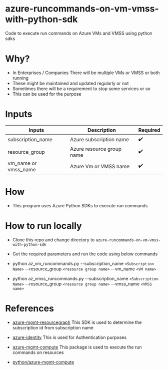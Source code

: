 # azure-runcommands-on-vm-vmss-with-python-sdk
Code to execute run commands on Azure VMs and VMSS using python sdks

# Why?

* In Enterprises / Companies There will be multiple VMs or VMSS or both running 
* These might be maintained and updated regularly or not
* Sometimes there will be a requirement to stop some services or so
* This can be used for the purpose


# Inputs

| Inputs | Description | Required |
|--------|-------------|----------|
| subscription_name | Azure subscription name | :heavy_check_mark: |
| resource_group | Azure resource group name | :heavy_check_mark: |
| vm_name or vmss_name | Azure Vm or VMSS name | :heavy_check_mark: |


# How 

* This program uses Azure Python SDKs to execute run commands


# How to run locally

* Clone this repo and change directory to `azure-runcommands-on-vm-vmss-with-python-sdk`

* Get the required parameters and run the code using below commands

* python az_vm_runcommands.py --subscription_name `<Subscription Name>` --resource_group `<resource group name>` --vm_name `<VM name>`

* python az_vmss_runcommands.py --subscription_name `<Subscription Name>` --resource_group `<resource group name>` --vmss_name `<VMSS name>`


# References

* [azure-mgmt-resourcegraph](https://learn.microsoft.com/en-us/python/api/overview/azure/mgmt-resourcegraph-readme?view=azure-python)
  This SDK is used to determine the subscription id from subscription name

* [azure-identity](https://learn.microsoft.com/en-us/python/api/azure-identity/azure.identity?view=azure-python)
  This is used for Authentication purposes

* [azure-mgmt-compute](https://learn.microsoft.com/en-us/python/api/overview/azure/mgmt-compute-readme?view=azure-python)
  This package is used to execute the run commands on resources
* [python/azure-mgmt-compute](https://azuresdkdocs.blob.core.windows.net/$web/python/azure-mgmt-compute/32.0.0/azure.mgmt.compute.html#azure.mgmt.compute.ComputeManagementClient.virtual_machine_run_commands)
